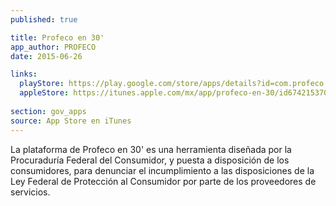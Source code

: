 ```yaml
---
published: true

title: Profeco en 30'
app_author: PROFECO
date: 2015-06-26

links:
  playStore: https://play.google.com/store/apps/details?id=com.profeco.profecoEn30
  appleStore: https://itunes.apple.com/mx/app/profeco-en-30/id674215370?mt=8
  
section: gov_apps
source: App Store en iTunes
---
```

La plataforma de Profeco en 30' es una herramienta diseñada por la Procuraduría Federal del Consumidor, y puesta a disposición de los consumidores, para denunciar el incumplimiento a las disposiciones de la Ley Federal de Protección al Consumidor por parte de los proveedores de servicios. 
